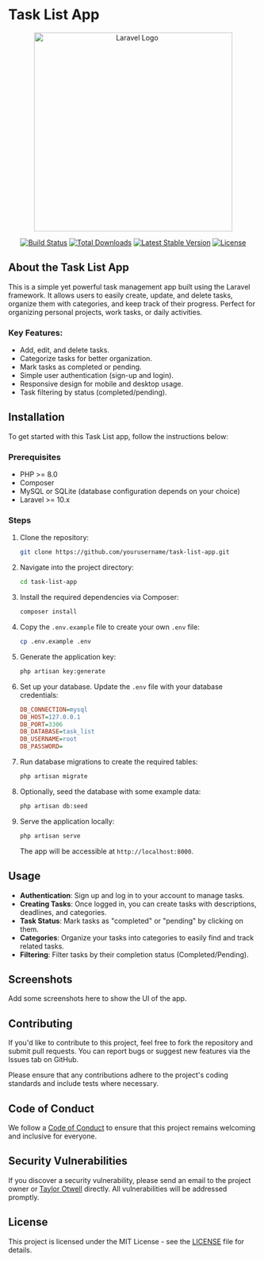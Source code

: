 # Task List App

<p align="center"><a href="https://laravel.com" target="_blank"><img src="https://raw.githubusercontent.com/laravel/art/master/logo-lockup/5%20SVG/2%20CMYK/1%20Full%20Color/laravel-logolockup-cmyk-red.svg" width="400" alt="Laravel Logo"></a></p>

<p align="center">
<a href="https://github.com/laravel/framework/actions"><img src="https://github.com/laravel/framework/workflows/tests/badge.svg" alt="Build Status"></a>
<a href="https://packagist.org/packages/laravel/framework"><img src="https://img.shields.io/packagist/dt/laravel/framework" alt="Total Downloads"></a>
<a href="https://packagist.org/packages/laravel/framework"><img src="https://img.shields.io/packagist/v/laravel/framework" alt="Latest Stable Version"></a>
<a href="https://packagist.org/packages/laravel/framework"><img src="https://img.shields.io/packagist/l/laravel/framework" alt="License"></a>
</p>

## About the Task List App

This is a simple yet powerful task management app built using the Laravel framework. It allows users to easily create, update, and delete tasks, organize them with categories, and keep track of their progress. Perfect for organizing personal projects, work tasks, or daily activities.

### Key Features:

-   Add, edit, and delete tasks.
-   Categorize tasks for better organization.
-   Mark tasks as completed or pending.
-   Simple user authentication (sign-up and login).
-   Responsive design for mobile and desktop usage.
-   Task filtering by status (completed/pending).

## Installation

To get started with this Task List app, follow the instructions below:

### Prerequisites

-   PHP >= 8.0
-   Composer
-   MySQL or SQLite (database configuration depends on your choice)
-   Laravel >= 10.x

### Steps

1. Clone the repository:

    ```bash
    git clone https://github.com/yourusername/task-list-app.git
    ```

2. Navigate into the project directory:

    ```bash
    cd task-list-app
    ```

3. Install the required dependencies via Composer:

    ```bash
    composer install
    ```

4. Copy the `.env.example` file to create your own `.env` file:

    ```bash
    cp .env.example .env
    ```

5. Generate the application key:

    ```bash
    php artisan key:generate
    ```

6. Set up your database. Update the `.env` file with your database credentials:

    ```ini
    DB_CONNECTION=mysql
    DB_HOST=127.0.0.1
    DB_PORT=3306
    DB_DATABASE=task_list
    DB_USERNAME=root
    DB_PASSWORD=
    ```

7. Run database migrations to create the required tables:

    ```bash
    php artisan migrate
    ```

8. Optionally, seed the database with some example data:

    ```bash
    php artisan db:seed
    ```

9. Serve the application locally:

    ```bash
    php artisan serve
    ```

    The app will be accessible at `http://localhost:8000`.

## Usage

-   **Authentication**: Sign up and log in to your account to manage tasks.
-   **Creating Tasks**: Once logged in, you can create tasks with descriptions, deadlines, and categories.
-   **Task Status**: Mark tasks as "completed" or "pending" by clicking on them.
-   **Categories**: Organize your tasks into categories to easily find and track related tasks.
-   **Filtering**: Filter tasks by their completion status (Completed/Pending).

## Screenshots

Add some screenshots here to show the UI of the app.

## Contributing

If you'd like to contribute to this project, feel free to fork the repository and submit pull requests. You can report bugs or suggest new features via the Issues tab on GitHub.

Please ensure that any contributions adhere to the project's coding standards and include tests where necessary.

## Code of Conduct

We follow a [Code of Conduct](https://laravel.com/docs/contributions#code-of-conduct) to ensure that this project remains welcoming and inclusive for everyone.

## Security Vulnerabilities

If you discover a security vulnerability, please send an email to the project owner or [Taylor Otwell](mailto:taylor@laravel.com) directly. All vulnerabilities will be addressed promptly.

## License

This project is licensed under the MIT License - see the [LICENSE](LICENSE) file for details.
